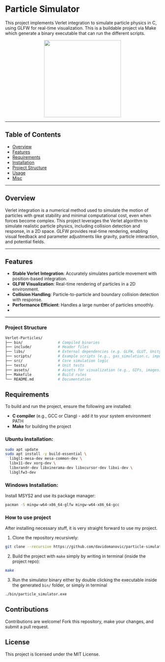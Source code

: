 # Particle Simulator


This project implements Verlet integration to simulate particle physics in C, using GLFW for real-time visualization. This is a buildable project via Make which generate a binary executable that can run the different scripts.
<div align="center">
  <img src="https://github.com/davidomanovic/particle-simulator/blob/main/assets/demo_program.gif" width="250" height="250" />
</div>

---

## Table of Contents
- [Overview](#overview)
- [Features](#features)
- [Requirements](#requirements)
- [Installation](#installation)
- [Project Structure](#project-structure)
- [Usage](#usage)
- [Misc](#misc)


---

## Overview

Verlet integration is a numerical method used to simulate the motion of particles with great stability and minimal computational cost, even when forces become complex. This project leverages the Verlet algorithm to simulate realistic particle physics, including collision detection and response, in a 2D space. GLFW provides real-time rendering, enabling visual feedback and parameter adjustments like gravity, particle interaction, and potential fields.

---

## Features

- **Stable Verlet Integration**: Accurately simulates particle movement with position-based integration.
- **GLFW Visualization**: Real-time rendering of particles in a 2D environment.
- **Collision Handling**: Particle-to-particle and boundary collision detection with response.
- **Performance Efficient**: Handles a large number of particles smoothly.
- 
---

### Project Structure
```makefile
Verlet-Particles/
├── bin/                # Compiled binaries
├── include/            # Header files
├── libs/               # External dependencies (e.g. GLFW, GLUT, Unity added as submodules)
├── scripts/            # Example scripts (e.g., gas_simulation.c, impulse_simulation.c)
├── src/                # Core simulation logic
├── tests/              # Unit tests
├── assets/             # Assets for visualization (e.g., GIFs, images)
├── Makefile            # Build rules
└── README.md           # Documentation
```

## Requirements

To build and run the project, ensure the following are installed:

- **C compiler** (e.g., GCC or Clang) - add it to your system environment PATH
- **Make** for building the project

### Ubuntu Installation:

```bash
sudo apt update
sudo apt install -y build-essential \
  libgl1-mesa-dev mesa-common-dev \
  libx11-dev xorg-dev \
  libxrandr-dev libxinerama-dev libxcursor-dev libxi-dev \
  libglfw3-dev
```

### Windows Installation:
Install MSYS2 and use its package manager:
```bash
pacman -S mingw-w64-x86_64-glfw mingw-w64-x86_64-gcc
```


### How to use project

After installing necessary stuff, it is very straight forward to use my project.

1. Clone the repository recursively:
```bash
git clone --recursive https://github.com/davidomanovic/particle-simulator.git
```
2. Build the project with `make` simply by writing in terminal (inside the project repo):
```bash
make
```

3. Run the simulator binary either by double clicking the executable inside the generated `bin/` folder, or simply in terminal
```bash
./bin/particle_simulator.exe
```

## Contributions
Contributions are welcome! Fork this repository, make your changes, and submit a pull request.

## License
This project is licensed under the MIT License.
